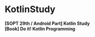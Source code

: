 # KotlinStudy

**[SOPT 29th / Android Part] Kotlin Study** <br>
**[Book] Do it! Kotlin Programming**



